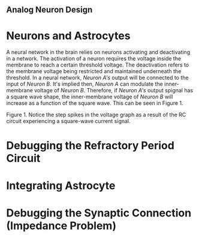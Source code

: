 ## Analog Neuron Design

#  Neurons and Astrocytes

A neural network in the brain relies on neurons activating and deactivating in a network. The activation of a neuron requires the voltage inside the membrane to reach a certain threshold voltage. The deactivation refers to the membrane voltage being restricted and maintained underneath the threshold. In a neural network, _Neuron A's_ output will be connected to the input of _Neuron B_. It's implied then, _Neuron A_ can modulate the inner-membrane voltage of _Neuron B_. Therefore, if _Neuron A's_ output spignal has a square wave shape, the inner-membrane voltage of _Neuron B_ will increase as a function of the square wave. This can be seen in Figure 1. 


Figure 1.
Notice the step spikes in the voltage graph as a result of the RC circuit experiencing a square-wave current signal. 

# Debugging the Refractory Period Circuit

# Integrating Astrocyte

# Debugging the Synaptic Connection (Impedance Problem)
